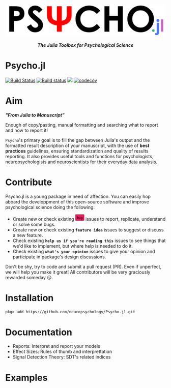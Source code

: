 <p align="center"><a href=https://neuropsychology.github.io/Psycho.jl/latest/><img src="docs/src/assets/logo_Psycho.jl.png" width="500" align="center" alt="psycho logo julia package"></a></p>

*<h4 align="center">The Julia Toolbox for Psychological Science</h2>*

# Psycho.jl
[![Build Status](https://travis-ci.org/neuropsychology/Psycho.jl.svg?branch=master)](https://travis-ci.org/neuropsychology/Psycho.jl)
[![Build status](https://ci.appveyor.com/api/projects/status/313hx3rmmc1swckg?svg=true)](https://ci.appveyor.com/project/DominiqueMakowski/psycho-jl)
[![](https://img.shields.io/badge/docs-latest-blue.svg)](https://neuropsychology.github.io/Psycho.jl/latest/)
[![codecov](https://codecov.io/gh/neuropsychology/Psycho.jl/branch/master/graph/badge.svg)](https://codecov.io/gh/neuropsychology/Psycho.jl)



# Aim

***"From Julia to Manuscript"***

Enough of copy/pasting, manual formatting and searching what to report and how to report it!

`Psycho`'s primary goal is to fill the gap between Julia's output and the formatted result description of your manuscript, with the use of **best practices** guidelines, ensuring standardization and quality of results reporting.
It also provides useful tools and functions for psychologists, neuropsychologists and neuroscientists for their everyday data analysis.

# Contribute

Psycho.jl is a young package in need of affection. You can easily hop aboard the developpment of this open-source software and improve psychological science doing the following:

- Create new or check existing <a href=https://github.com/neuropsychology/Psycho.jl/issues><img src="docs/src/assets/issue_bug.png" height="20"></a> issues to report, replicate, understand or solve some bugs.
- Create new or check existing **`feature idea`** issues to suggest or discuss a new feature.
- Check existing **`help us if you're reading this`** issues to see things that we'd like to implement, but where help is needed to do it.
- Check existing **`what's your opinion`** issues to give your opinion and participate in package's design discussions.

Don't be shy, try to code and submit a pull request (PR). Even if unperfect, we will help you make it great! All contributors will be very graciously rewarded someday :smirk:.


# Installation

```
pkg> add https://github.com/neuropsychology/Psycho.jl.git
```


# Documentation

- Reports: Interpret and report your models
- Effect Sizes: Rules of thumb and interprettation
- Signal Detection Theory: SDT's related indices



# Examples